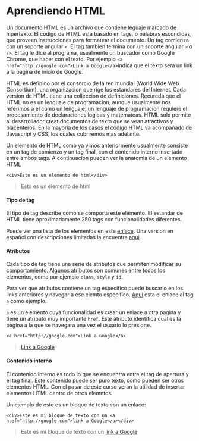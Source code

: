# Aprendiendo HTML

Un documento HTML es un archivo que contiene leguaje marcado de hipertexto. El codigo de HTML esta basado en tags, o palabras escondidas, que proveen instrucciones para formatear el documento. Un tag comienza con un soporte angular `<`. El tag tambien termina con un soporte angular `>` o `/>`. El tag le dice al programa, usualmente un buscador como Google Chrome, que hacer con el texto. Por ejemplo `<a href="http://google.com">Link a Google</a>`indica que el texto sera un link a la pagina de inicio de Google.

HTML es definido por el consorcio de la red mundial (World Wide Web Consortium), una organizacion que rige los estandares del Internet. Cada version de HTML tiene una colleccion de definiciones. Recureda que el HTML no es un lenguaje de programacion, aunque usualmente nos referimos a el como un lenguaje, un lenguaje de programacion requiere el procesamiento de declaraciones logicas y matematcas. HTML solo permite al desarrollador creat documentos de texto que se vean atractivos y placenteros. En la mayoria de los casos el codigo HTML va acompañado de Javascript y CSS, los cuales cubriremos mas adelante.

Un elemento de HTML como ya vimos anteriormente usualmente consiste en un tag de comienzo y un tag final, con el contenido interno insertado entre ambos tags. A continuacion pueden ver la anatomia de un elemento HTML

`<div>Esto es un elemento de html</div>`
> <div>Esto es un elemento de html</div>

#### Tipo de tag

El tipo de tag describe como se comporta este elemento. El estandar de HTML tiene aproximadamente 250 tags con funcionalidades diferentes.

Puede ver una lista de los elementos en este [enlace](https://developer.mozilla.org/en-US/docs/Web/HTML/Element). Una version en español con descripciones limitadas la encuentra [aqui](https://developer.mozilla.org/es/docs/Web/HTML/Elemento).

#### Atributos

Cada tipo de tag tiene una serie de atributos que permiten modificar su comportamiento. Algunos atributos son comunes entre todos los elementos, como por ejemplo `class`, `style` y `id`.

Para ver que atributos contiene un tag especifico puede buscarlo en los links anteriores y navegar a ese elemto especifico. [Aqui](https://developer.mozilla.org/es/docs/Web/HTML/Elemento/a) esta el enlace al tag `a` como ejemplo.

`a` es un elemento cuya funcionalidad es crear un enlace a otra pagina y tiene un atributo muy importante `href`. Este atributo identifica cual es la pagina a la que se navegara una vez el usuario lo presione.

`<a href="http://google.com">Link a Google</a>`
> <a href="http://google.com">Link a Google</a>


#### Contenido interno

El contenido interno es todo lo que se encuentra entre el tag de apertura y el tag final. Este contenido puede ser puro texto, como pueden ser otros elementos HTML. Con el pasar de este curso veran la utilidad de insertar elementos HTML dentro de otros elemntos.

Un ejemplo de esto es un bloque de texto con un enlace:

`<div>Este es mi bloque de texto con un <a href="http://google.com">link a Google</a></div>`

> <div>Este es mi bloque de texto con un <a href="http://google.com">link a Google</a></div>






